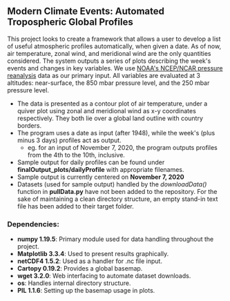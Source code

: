 ## Modern Climate Events: Automated Tropospheric Global Profiles

This project looks to create a framework that allows a user to develop a list of useful atmospheric profiles automatically, when given a date. As of now, air temperature, zonal wind, and meridional wind are the only quantities considered. The system outputs a series of plots describing the week's events and changes in key variables. We use [NOAA's NCEP/NCAR pressure reanalysis](https://psl.noaa.gov/data/gridded/data.ncep.reanalysis.html) data as our primary input. All variables are evaluated at 3 altitudes: near-surface, the 850 mbar pressure level, and the 250 mbar pressure level. 

- The data is presented as a contour plot of air temperature, under a quiver plot using zonal and meridional wind as x-y coordinates respectively. They both lie over a global land outline with country borders.
- The program uses a date as input (after 1948), while the week's (plus minus 3 days) profiles act as output.
  - eg. for an input of November 7, 2020, the program outputs profiles from the 4th to the 10th, inclusive.
- Sample output for daily profiles can be found under **finalOutput_plots/dailyProfile** with appropriate filenames. 
- Sample output is currently centered on **November 7, 2020**
- Datasets (used for sample output) handled by the *downloadData()* function in **pullData.py** have not been added to the repository. For the sake of maintaining a clean directory structure, an empty stand-in text file has been added to their target folder.

### Dependencies:
- **numpy 1.19.5**: Primary module used for data handling throughout the project.
- **Matplotlib 3.3.4**: Used to present results graphically.
- **netCDF4 1.5.2**: Used as a handler for .nc file input.
- **Cartopy 0.19.2**: Provides a global basemap.
- **wget 3.2.0**: Web interfacing to automate dataset downloads.
- **os**: Handles internal directory structure.
- **PIL 1.1.6**: Setting up the basemap usage in plots.

